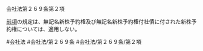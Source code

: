 会社法第２６９条第２項

[前項](会社法＿＿＿＿第２６９条第１項)の規定は、無記名新株予約権及び無記名新株予約権付社債に付された新株予約権については、適用しない。

#会社法
#会社法/第２６９条
#会社法/第２６９条/第２項
